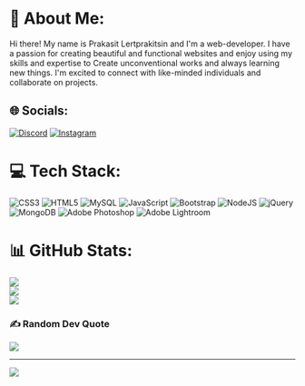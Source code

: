 # 💫 About Me:
Hi there! My name is Prakasit Lertprakitsin and I'm a web-developer. I have a passion for creating beautiful and functional websites and enjoy using my skills and expertise to Create unconventional works and always learning new things. I'm excited to connect with like-minded individuals and collaborate on projects.


## 🌐 Socials:
[![Discord](https://img.shields.io/badge/Discord-%237289DA.svg?logo=discord&logoColor=white)](https://discord.gg/discordapp.com/users/335793069540638730) [![Instagram](https://img.shields.io/badge/Instagram-%23E4405F.svg?logo=Instagram&logoColor=white)](https://instagram.com/https://www.instagram.com/diablo.vw/) 

# 💻 Tech Stack:
![CSS3](https://img.shields.io/badge/css3-%231572B6.svg?style=for-the-badge&logo=css3&logoColor=white) ![HTML5](https://img.shields.io/badge/html5-%23E34F26.svg?style=for-the-badge&logo=html5&logoColor=white) ![MySQL](https://img.shields.io/badge/mysql-%2300f.svg?style=for-the-badge&logo=mysql&logoColor=white) ![JavaScript](https://img.shields.io/badge/javascript-%23323330.svg?style=for-the-badge&logo=javascript&logoColor=%23F7DF1E) ![Bootstrap](https://img.shields.io/badge/bootstrap-%23563D7C.svg?style=for-the-badge&logo=bootstrap&logoColor=white) ![NodeJS](https://img.shields.io/badge/node.js-6DA55F?style=for-the-badge&logo=node.js&logoColor=white) ![jQuery](https://img.shields.io/badge/jquery-%230769AD.svg?style=for-the-badge&logo=jquery&logoColor=white) ![MongoDB](https://img.shields.io/badge/MongoDB-%234ea94b.svg?style=for-the-badge&logo=mongodb&logoColor=white) ![Adobe Photoshop](https://img.shields.io/badge/adobephotoshop-%2331A8FF.svg?style=for-the-badge&logo=adobephotoshop&logoColor=white) ![Adobe Lightroom](https://img.shields.io/badge/Adobe%20Lightroom-31A8FF.svg?style=for-the-badge&logo=Adobe%20Lightroom&logoColor=white)
# 📊 GitHub Stats:
![](https://github-readme-stats.vercel.app/api?username=farmconom&theme=radical&hide_border=false&include_all_commits=false&count_private=false)<br/>
![](https://github-readme-streak-stats.herokuapp.com/?user=farmconom&theme=radical&hide_border=false)<br/>
![](https://github-readme-stats.vercel.app/api/top-langs/?username=farmconom&theme=radical&hide_border=false&include_all_commits=false&count_private=false&layout=compact)

### ✍️ Random Dev Quote
![](https://quotes-github-readme.vercel.app/api?type=horizontal&theme=gruvbox)

---
[![](https://visitcount.itsvg.in/api?id=farmconom&icon=0&color=6)](https://visitcount.itsvg.in)

<!-- Proudly created with GPRM ( https://gprm.itsvg.in ) -->
